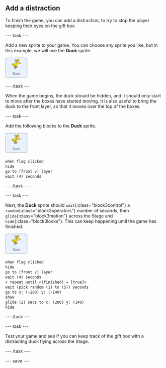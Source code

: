 ## Add a distraction

To finish the game, you can add a distraction, to try to stop the player keeping their eyes on the gift box.

--- task ---

Add a new sprite to your game. You can choose any sprite you like, but in this example, we will use the **Duck** sprite.

![image of duck sprite](images/duck-sprite.png)

--- /task ---

When the game begins, the duck should be hidden, and it should only start to move after the boxes have started moving. It is also useful to bring the duck to the front layer, so that it moves over the top of the boxes.

--- task ---

Add the following blocks to the **Duck** sprite.

![image of duck sprite](images/duck-sprite.png)

```blocks3
when flag clicked
hide
go to [front v] layer
wait (4) seconds
```

--- /task ---

--- task ---

Next, the **Duck** sprite should `wait`{:class="block3control"}  a `random`{:class="block3operators"} number of seconds, then `glide`{:class="block3motion"} across the Stage and `hide`{:class="block3looks"}. This can keep happening until the game has finished.

![image of duck sprite](images/duck-sprite.png)

```blocks3
when flag clicked
hide
go to [front v] layer
wait (4) seconds
+ repeat until <(finished) = [true]>
wait (pick random (1) to (5)) seconds
go to x: (-280) y: (-140)
show
glide (2) secs to x: (280) y: (140)
hide
```
--- /task ---

--- task ---

Test your game and see if you can keep track of the gift box with a distracting duck flying across the Stage.

--- /task ---

--- save ---

